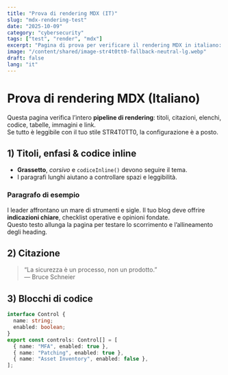 ```yaml
---
title: "Prova di rendering MDX (IT)"
slug: "mdx-rendering-test"
date: "2025-10-09"
category: "cybersecurity"
tags: ["test", "render", "mdx"]
excerpt: "Pagina di prova per verificare il rendering MDX in italiano: titoli, elenchi, codice, tabelle, immagini, link."
image: "/content/shared/image-str4t0tt0-fallback-neutral-lg.webp"
draft: false
lang: "it"
---
```


# Prova di rendering MDX (Italiano)

Questa pagina verifica l’intero **pipeline di rendering**: titoli, citazioni, elenchi, codice, tabelle, immagini e link.  
Se tutto è leggibile con il tuo stile STR4T0TT0, la configurazione è a posto.

## 1) Titoli, enfasi & codice inline

- **Grassetto**, _corsivo_ e `codiceInline()` devono seguire il tema.
- I paragrafi lunghi aiutano a controllare spazi e leggibilità.

### Paragrafo di esempio

I leader affrontano un mare di strumenti e sigle. Il tuo blog deve offrire **indicazioni chiare**, checklist operative e opinioni fondate.  
Questo testo allunga la pagina per testare lo scorrimento e l’allineamento degli heading.

## 2) Citazione

> “La sicurezza è un processo, non un prodotto.”  
> — Bruce Schneier

## 3) Blocchi di codice

```ts
interface Control {
  name: string;
  enabled: boolean;
}
export const controls: Control[] = [
  { name: "MFA", enabled: true },
  { name: "Patching", enabled: true },
  { name: "Asset Inventory", enabled: false },
];
```
